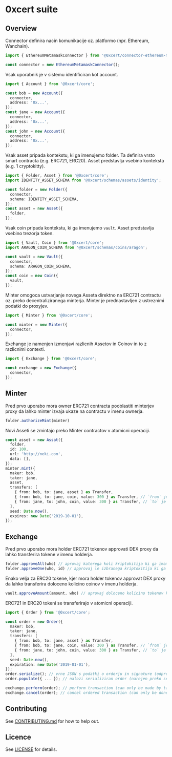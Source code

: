 # 0xcert suite

## Overview

Connector definira nacin komunikacije oz. platformo (npr. Ethereum, Wanchain).

```ts
import { EthereumMetamaskConnector } from '@0xcert/connector-ethereum-metamask';

const connector = new EthereumMetamaskConnector();
```

Vsak uporabnik je v sistemu identificiran kot account.

```ts
import { Account } from '@0xcert/core';

const bob = new Account({
  connector,
  address: '0x...',
});
const jane = new Account({
  connector,
  address: '0x...',
});
const john = new Account({
  connector,
  address: '0x...',
});
```

Vsak asset pripada kontekstu, ki ga imenujemo folder. Ta definira vrsto smart contracta (e.g. ERC721, ERC20). Asset predstavlja vsebino konteksta (e.g. 1 cryptokitty).

```ts
import { Folder, Asset } from '@0xcert/core';
import IDENTITY_ASSET_SCHEMA from '@0xcert/schemas/assets/identity';

const folder = new Folder({
  connector,
  schema: IDENTITY_ASSET_SCHEMA,
});
const asset = new Asset({
  folder,
});
```

Vsak coin pripada kontekstu, ki ga imenujemo `vault`. Asset predstavlja vsebino trezorja token.

```ts
import { Vault, Coin } from '@0xcert/core';
import ARAGON_COIN_SCHEMA from '@0xcert/schemas/coins/aragon';

const vault = new Vault({
  connector,
  schema: ARAGON_COIN_SCHEMA,
});
const coin = new Coin({
  vault,
});
```

Minter omogoca ustvarjanje novega Asseta direktno na ERC721 contractu oz. preko decentraliziranega minterja. Minter je prednastavljen z ustreznimi podatki do proxyjev.

```ts
import { Minter } from '@0xcert/core';

const minter = new Minter({
  connector,
});
```

Exchange je namenjen izmenjavi razlicnih Assetov in Coinov in to z razlicnimi contexti.

```ts
import { Exchange } from '@0xcert/core';

const exchange = new Exchange({
  connector,
});
```

## Minter

Pred prvo uporabo mora owner ERC721 contracta pooblastiti minterjev proxy da lahko minter izvaja ukaze na contractu v imenu ownerja.

```ts
folder.authorizeMint(minter)
```

Novi Asseti se zmintajo preko Minter contractov v atomicni operaciji.

```ts
const asset = new Assat({
  folder,
  id: 100,
  url: 'http://neki.com',
  data: [],
});
minter.mint({
  maker: bob,
  taker: jane,
  asset,
  transfers: [
    { from: bob, to: jane, asset } as Transfer,
    { from: bob, to: jane, coin, value: 300 } as Transfer, // `from` je lahko le maker ali taker
    { from: jane, to: john, coin, value: 300 } as Transfer, // `to` je lahko poljuben account
  ],
  seed: Date.now(),
  expires: new Date('2019-10-01'),
});
```

## Exchange

Pred prvo uporabo mora holder ERC721 tokenov approvati DEX proxy da lahko transferira tokene v imenu holderja.

```ts
folder.approveAll(who) // aprovaj katerega koli kriptokitija ki ga imam v denarnici
folder.approveOne(who, id) // approvaj le izbranega kriptokitija ki ga imam v denarnici
```

Enako velja za ERC20 tokene, kjer mora holder tokenov approvat DEX proxy da lahko transferira doloceno kolicino coinov v imenu holderja.

```ts
vault.approveAmount(amount, who) // aprovaj doloceno kolicino tokenov ki jih imam v denarnici
```

ERC721 in ERC20 tokeni se transferirajo v atomicni operaciji.

```ts
import { Order } from '@0xcert/core';

const order = new Order({
  maker: bob,
  taker: jane,
  transfers: [
    { from: bob, to: jane, asset } as Transfer,
    { from: bob, to: jane, coin, value: 300 } as Transfer, // `from` je lahko le maker ali taker
    { from: jane, to: john, coin, value: 300 } as Transfer, // `to` je lahko poljuben account
  ],
  seed: Date.now(),
  expiration: new Date('2019-01-01'),
});
order.serialize(); // vrne JSON s podatki o orderju in signature (odpre se metamask)
order.populate({ ... }); // nalozi serializiran order (narejen preko serialize())

exchange.perform(order); // perform transaction (can only be made by taker)
exchange.cancel(order); // cancel ordered transaction (can only be done by maker)
```

## Contributing

See [CONTRIBUTING.md](https://github.com/0xcert/suite/blob/master/CONTRIBUTING.md) for how to help out.

## Licence

See [LICENSE](https://github.com/0xcert/suite/blob/master/LICENCE) for details.
